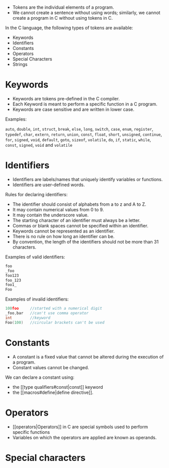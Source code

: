 - Tokens are the individual elements of a program.
- We cannot create a sentence without using words; similarly, we cannot create a program in C without using tokens in C.

In the C language, the following types of tokens are available:
- Keywords
- Identifiers
- Constants
- Operators
- Special Characters
- Strings

# Keywords

- Keywords are tokens pre-defined in the C compiler.
- Each Keyword is meant to perform a specific function in a C program.
- Keywords are case sensitive and are written in lower case.

Examples:

`auto`, `double`, `int`, `struct`, `break`, `else`, `long`, `switch`, `case`, `enum`, `register`, `typedef`, `char`, `extern`, `return`, `union`, `const`, `float`, `short`, `unsigned`, `continue`, `for`, `signed`, `void`, `default`, `goto`, `sizeof`, `volatile`, `do`, `if`, `static`, `while`, `const`, `signed`, `void` and `volatile`

# Identifiers

- Identifiers are labels/names that uniquely identify variables or functions.
- Identifiers are user-defined words.

Rules for declaring identifiers:
- The identifier should consist of alphabets from a to z and A to Z.
- It may contain numerical values from 0 to 9.
- It may contain the underscore value.
- The starting character of an identifier must always be a letter.
- Commas or blank spaces cannot be specified within an identifier.
- Keywords cannot be represented as an identifier.
- There is no rule on how long an identifier can be.
- By convention, the length of the identifiers should not be more than 31 characters.

Examples of valid identifiers:

```C
foo
_foo
foo123
foo_123
foo1_
Foo
```

Examples of invalid identifiers:

```C
100foo     //started with a numerical digit
_foo,bar   //can't use comma operator
int        //keyword
Foo(100)   //circular brackets can't be used
```

# Constants

- A constant is a fixed value that cannot be altered during the execution of a program.
- Constant values cannot be changed.

We can declare a constant using:
- the [[type qualifiers#const|const]] keyword
- the [[macros#define|define directive]].

# Operators

- [[operators|Operators]] in C are special symbols used to perform specific functions
- Variables on which the operators are applied are known as operands.

# Special characters



